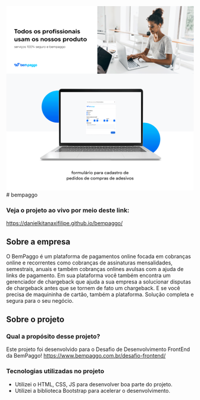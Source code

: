 <img src="img/bempaggo.png">
# bempaggo

### Veja o projeto ao vivo por meio deste link:
https://danielkitanaxifilipe.github.io/bempaggo/

## Sobre a empresa
O BemPaggo é um plataforma de pagamentos online focada em cobranças online e recorrentes como cobranças 
de assinaturas mensalidades, semestrais, anuais e também cobranças onlines avulsas com a ajuda de links 
de pagamento. Em sua plataforma você também encontra um gerenciador de chargeback que ajuda a sua empresa a 
solucionar disputas de chargeback antes que se tornem de fato um chargeback. E se você precisa de maquininha de 
cartão, também a plataforma. Solução completa e segura para o seu negócio.

## Sobre o projeto

### Qual a propósito desse projeto?

Este projeto foi desenvolvido para o Desafio de Desenvolvimento FrontEnd da BemPaggo! https://www.bempaggo.com.br/desafio-frontend/

### Tecnologias utilizadas no projeto

* Utilizei o HTML, CSS, JS para desenvolver boa parte do projeto.
* Utilizei a biblioteca Bootstrap para acelerar o desenvolvimento.
